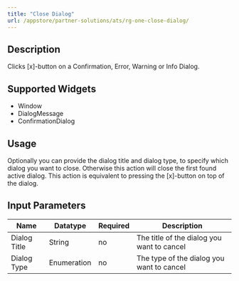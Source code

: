 ```yaml
---
title: "Close Dialog"
url: /appstore/partner-solutions/ats/rg-one-close-dialog/
---
```


## Description

Clicks [x]-button on a Confirmation, Error, Warning or Info Dialog.

## Supported Widgets

* Window
* DialogMessage
* ConfirmationDialog

## Usage

Optionally you can provide the dialog title and dialog type, to specify which dialog you want to close. Otherwise this action will close the first found active dialog.
This action is equivalent to pressing the [x]-button on top of the dialog.       

## Input Parameters

Name | Datatype | Required | Description
--- | --- | --- | ---
Dialog Title | String | no | The title of the dialog you want to cancel
Dialog Type | Enumeration | no | The type of the dialog you want to cancel
